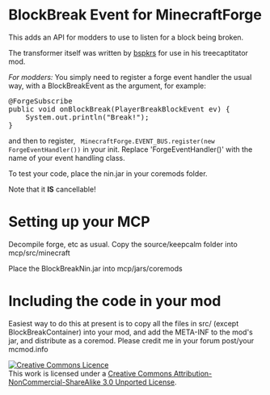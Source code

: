 BlockBreak Event for MinecraftForge
===================================

This adds an API for modders to use to listen for a block being broken.

The transformer itself was written by <a href="http://www.minecraftforum.net/topic/1009577-">bspkrs</a> for use in his treecaptitator mod.

*For modders:*
You simply need to register a forge event handler the usual way, with a BlockBreakEvent as the argument, for example:<br />
<pre>
@ForgeSubscribe
public void onBlockBreak(PlayerBreakBlockEvent ev) {
	System.out.println("Break!");
}
</pre>

and then to register,
<code> MinecraftForge.EVENT\_BUS.register(new ForgeEventHandler())</code> in your init.
Replace 'ForgeEventHandler()' with the name of your event handling class.

To test your code, place the nin.jar in your coremods folder.

Note that it **IS** cancellable!


Setting up your MCP
==================

Decompile forge, etc as usual.
Copy the source/keepcalm folder into mcp/src/minecraft

Place the BlockBreakNin.jar into mcp/jars/coremods


Including the code in your mod
==============================

Easiest way to do this at present is to copy all the files in src/ (except BlockBreakContainer) into your mod, and add the META-INF to the mod's jar, and distribute as a coremod. Please credit me in your forum post/your mcmod.info

<a rel="license" href="http://creativecommons.org/licenses/by-nc-sa/3.0/deed.en_GB"><img alt="Creative Commons Licence" style="border-width:0" src="http://i.creativecommons.org/l/by-nc-sa/3.0/88x31.png" /></a><br />This work is licensed under a <a rel="license" href="http://creativecommons.org/licenses/by-nc-sa/3.0/deed.en_GB">Creative Commons Attribution-NonCommercial-ShareAlike 3.0 Unported License</a>.
